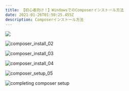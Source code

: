 ```yaml
---
title: 【初心者向け！】WindowsでのComposerインストール方法
date: 2021-01-26T01:50:25.455Z
description: Composerインストール方法
---
```

![](/img/composer1.png)



![](/img/composer2.png?w=300 "composer_install_02")

![](/img/composer3.png?w=300 "composer_install_03")

![](/img/composer4.png?w=300 "composer_install_04")

![](/img/composer5.png?w=300 "composer_setup_05")

![completing composer setup](/img/composer6.png?w=300 "composer_setup_06")
